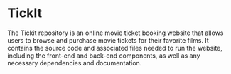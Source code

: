 # TickIt
The Tickit repository is an online movie ticket booking website that allows users to browse and purchase movie tickets for their favorite films. It contains the source code and associated files needed to run the website, including the front-end and back-end components, as well as any necessary dependencies and documentation. 

